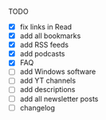 TODO

-   [x] fix links in Read
-   [x] add all bookmarks
-   [x] add RSS feeds
-   [x] add podcasts
-   [x] FAQ
-   [ ] add Windows software
-   [ ] add YT channels
-   [ ] add descriptions
-   [ ] add all newsletter posts
-   [ ] changelog